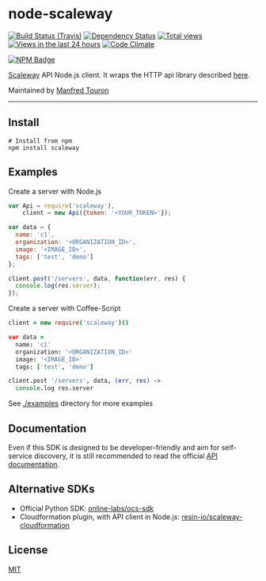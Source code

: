 # node-scaleway

[![Build Status (Travis)](https://travis-ci.org/moul/node-scaleway.svg?branch=master)](https://travis-ci.org/moul/node-scaleway)
[![Dependency Status](https://david-dm.org/moul/node-scaleway.svg?theme=shields.io)](https://david-dm.org/moul/node-scaleway)
[![Total views](https://sourcegraph.com/api/repos/github.com/moul/node-scaleway/counters/views.svg)](https://sourcegraph.com/github.com/moul/node-scaleway)
[![Views in the last 24 hours](https://sourcegraph.com/api/repos/github.com/moul/node-scaleway/counters/views-24h.svg)](https://sourcegraph.com/github.com/moul/node-scaleway)
[![Code Climate](https://codeclimate.com/github/moul/node-scaleway/badges/gpa.svg)](https://codeclimate.com/github/moul/node-scaleway)

[![NPM Badge](https://nodei.co/npm/scaleway.png)](https://npmjs.org/package/scaleway)

[Scaleway](https://www.scaleway.com/) API Node.js client.
It wraps the HTTP api library described [here](https://github.com/node-gitlab/gitlabhq/tree/master/doc/api).

Maintained by [Manfred Touron](https://github.com/moul)

---

Install
-------

    # Install from npm
    npm install scaleway

Examples
--------

Create a server with Node.js

```js
var Api = require('scaleway'),
    client = new Api({token: '<YOUR_TOKEN>'});

var data = {
  name: 'c1',
  organization: '<ORGANIZATION_ID>',
  image: '<IMAGE_ID>',
  tags: ['test', 'demo']
};

client.post('/servers', data, function(err, res) {
  console.log(res.server);
});
```

Create a server with Coffee-Script

```coffee
client = new require('scaleway')()

var data =
  name: 'c1'
  organization: '<ORGANIZATION_ID>'
  image: '<IMAGE_ID>'
  tags: ['test', 'demo']

client.post '/servers', data, (err, res) ->
  console.log res.server
```

See [./examples](https://github.com/moul/node-scaleway/tree/master/examples) directory for more examples

Documentation
-------------

Even if this SDK is designed to be developer-friendly and aim for self-service discovery, it is still recommended to read the official [API documentation](https://developer.scaleway.com).

Alternative SDKs
----------------

- Official Python SDK: [online-labs/ocs-sdk](https://github.com/online-labs/ocs-sdk)
- Cloudformation plugin, with API client in Node.js: [resin-io/scaleway-cloudformation](https://github.com/resin-io/scaleway-cloudformation)


License
-------

[MIT](https://github.com/moul/node-scaleway/blob/master/LICENSE.md)
